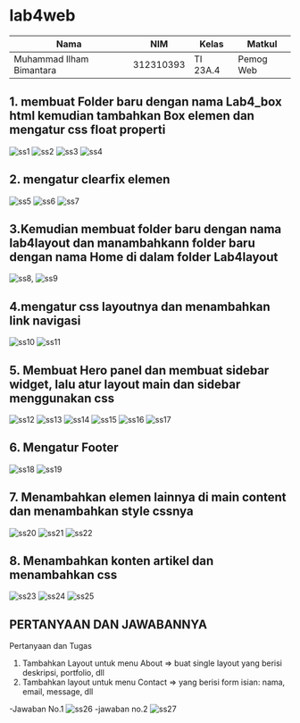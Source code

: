 # lab4web
|Nama|NIM|Kelas|Matkul|
|-----|-----|-----|-----|
|Muhammad Ilham Bimantara|312310393|TI 23A.4|Pemog Web|

## 1. membuat Folder baru dengan nama Lab4_box html kemudian tambahkan Box elemen dan mengatur css float properti
![ss1](https://github.com/user-attachments/assets/0411660f-40ac-445f-9ed0-0292314f9c61)
![ss2](https://github.com/user-attachments/assets/b8afb3a9-022f-43dc-a9ce-0214fe07071c)
![ss3](https://github.com/user-attachments/assets/d7b0d243-e79d-4fe1-94df-eff812c62aa3)
![ss4](https://github.com/user-attachments/assets/5a64ad91-b875-4491-84bb-c3e5dde80f21)

## 2. mengatur clearfix elemen
![ss5](https://github.com/user-attachments/assets/8b3c79c1-db35-472c-bb0f-4a49c4711a43)
![ss6](https://github.com/user-attachments/assets/4f730aeb-a954-4ecd-b3ac-9b0b0c9d267a)
![ss7](https://github.com/user-attachments/assets/751c11a6-1c85-4dcc-b799-2643f61a8792)

## 3.Kemudian membuat folder baru dengan nama lab4layout dan manambahkann folder baru dengan nama Home di dalam folder Lab4layout
![ss8,](https://github.com/user-attachments/assets/69318d41-70b4-4a02-b1e3-09131311b453)
![ss9](https://github.com/user-attachments/assets/0f462c4c-4753-4e6d-9004-91ddd9964ddc)

## 4.mengatur css layoutnya dan menambahkan link navigasi
![ss10](https://github.com/user-attachments/assets/61322b41-dea5-4c5e-88ae-2ea238837c99)
![ss11](https://github.com/user-attachments/assets/358287fe-895f-4262-8d49-5eb286567643)

## 5. Membuat Hero panel dan membuat sidebar widget, lalu atur layout main dan sidebar menggunakan css
![ss12](https://github.com/user-attachments/assets/a126eba5-a647-449a-b6f0-6fef5b4fdbc4)
![ss13](https://github.com/user-attachments/assets/b9a49705-66d5-4e38-8b8e-92dee2911bfc)
![ss14](https://github.com/user-attachments/assets/e7abea2b-37b8-43fb-8fe3-de8d4cfb48ef)
![ss15](https://github.com/user-attachments/assets/f65f0ab8-0af1-4af3-8504-6e91150728d3)
![ss16](https://github.com/user-attachments/assets/c8259d1d-325d-40d4-a078-57d18f1c6c7b)
![ss17](https://github.com/user-attachments/assets/5df14e79-b4f9-4ed7-94b3-82373c1623df)

## 6. Mengatur Footer
![ss18](https://github.com/user-attachments/assets/089f2e93-4f7e-4cdc-8360-974b9e5be683)
![ss19](https://github.com/user-attachments/assets/58deb2ea-afee-420a-b153-11c471a9971f)

## 7. Menambahkan elemen lainnya di main content dan menambahkan style cssnya
![ss20](https://github.com/user-attachments/assets/72b81c12-fcf0-4c78-bc01-6eaf7763ad30)
![ss21](https://github.com/user-attachments/assets/98442949-765b-4471-bd91-05f4a6e5b293)
![ss22](https://github.com/user-attachments/assets/95d47244-d2ab-4cd0-a0e7-8f01703a10dd)

## 8. Menambahkan konten artikel dan menambahkan css
![ss23](https://github.com/user-attachments/assets/5dbde0e1-a8c6-413a-abbb-9ba0501ecf69)
![ss24](https://github.com/user-attachments/assets/8d07893e-69be-40d7-9b1e-6f468a16d8e7)
![ss25](https://github.com/user-attachments/assets/a4967d3d-ecd5-43c6-9738-2b0ee1a2a67a)

## PERTANYAAN DAN JAWABANNYA
Pertanyaan dan Tugas
1. Tambahkan Layout untuk menu About
=> buat single layout yang berisi deskripsi, portfolio, dll
2. Tambahkan layout untuk menu Contact
=> yang berisi form isian: nama, email, message, dll

-Jawaban No.1
![ss26](https://github.com/user-attachments/assets/2de46b32-d65b-455a-9fbd-932cbd1e622e)
-jawaban no.2
![ss27](https://github.com/user-attachments/assets/2cb6be74-cc2f-4f82-960f-804277f351dc)
